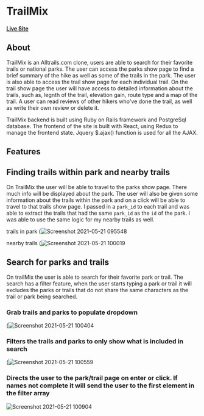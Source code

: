 # TrailMix

#### [Live Site](https://trail-mix-app.herokuapp.com/#/)


## About

TrailMix is an Alltrails.com clone, users are able to search for their favorite trails or national parks.  The user can access the parks show page to find a brief summary of the hike as well as some of the trails in the park.  The user is also able to access the trail show page for each individual trail.  On the trail show page the user will have access to detailed information about the trails, such as, legnth of the trail, elevation gain, route type and a map of the trail.  A user can read reviews of other hikers who've done the trail, as well as write their own review or delete it.

TrailMix backend is built using Ruby on Rails framework and PostgreSql database.  The frontend of the site is built with React, using Redux to manage the frontend state.  Jquery $.ajax() function is used for all the AJAX.


## Features 

## Finding trails within park and nearby trails

On TrailMix the user will be able to travel to the parks show page.  There much info will be displayed about the park.  The user will also be given some information about the trails within the park and on a click will be able to travel to that trails show page.  I passed in a `park_id` to each trail and was able to extract the trails that had the same
`park_id` as the `id` of the park. I was able to use the same logic for my nearby trails as well.

trails in park
(![Screenshot 2021-05-21 095548](https://user-images.githubusercontent.com/24721324/119148914-f955d500-ba1a-11eb-8099-d35f40487963.png)

nearby trails
(![Screenshot 2021-05-21 100019](https://user-images.githubusercontent.com/24721324/119149272-5e112f80-ba1b-11eb-8ae4-de9a955d8af9.png)


## Search for parks and trails

On trailMix the user is able to search for their favorite park or trail.  The search has a filter feature, when the user starts typing a park or trail it will excludes the parks or trails that do not share the same characters as the trail or park being searched.

### Grab trails and parks to populate dropdown
 (![Screenshot 2021-05-21 100404](https://user-images.githubusercontent.com/24721324/119149877-eb548400-ba1b-11eb-8e31-5233bd272a31.png)
 
### Filters the trails and parks to only show what is included in search
(![Screenshot 2021-05-21 100559](https://user-images.githubusercontent.com/24721324/119150331-569e5600-ba1c-11eb-9888-974e600b00e3.png)

### Directs the user to the park/trail page on enter or click.  If names not complete it will send the user to the first element in the filter array

![Screenshot 2021-05-21 100904](https://user-images.githubusercontent.com/24721324/119150603-982f0100-ba1c-11eb-8011-92e1ccfcf1c7.png)




